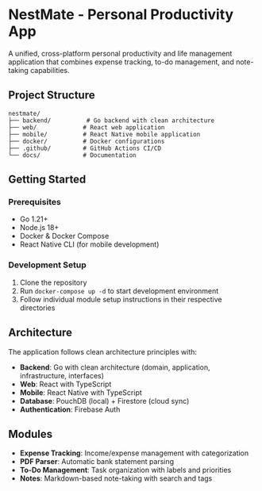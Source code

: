 # NestMate - Personal Productivity App

A unified, cross-platform personal productivity and life management application that combines expense tracking, to-do management, and note-taking capabilities.

## Project Structure

```
nestmate/
├── backend/          # Go backend with clean architecture
├── web/             # React web application
├── mobile/          # React Native mobile application
├── docker/          # Docker configurations
├── .github/         # GitHub Actions CI/CD
└── docs/            # Documentation
```

## Getting Started

### Prerequisites

- Go 1.21+
- Node.js 18+
- Docker & Docker Compose
- React Native CLI (for mobile development)

### Development Setup

1. Clone the repository
2. Run `docker-compose up -d` to start development environment
3. Follow individual module setup instructions in their respective directories

## Architecture

The application follows clean architecture principles with:
- **Backend**: Go with clean architecture (domain, application, infrastructure, interfaces)
- **Web**: React with TypeScript
- **Mobile**: React Native with TypeScript
- **Database**: PouchDB (local) + Firestore (cloud sync)
- **Authentication**: Firebase Auth

## Modules

- **Expense Tracking**: Income/expense management with categorization
- **PDF Parser**: Automatic bank statement parsing
- **To-Do Management**: Task organization with labels and priorities
- **Notes**: Markdown-based note-taking with search and tags